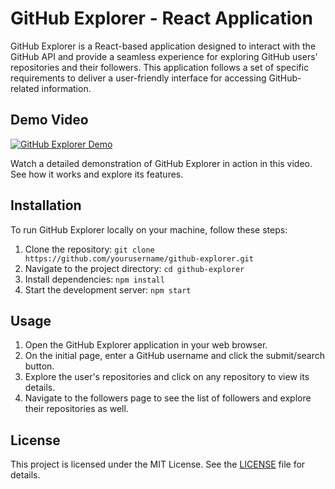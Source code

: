 # GitHub Explorer - React Application

GitHub Explorer is a React-based application designed to interact with the GitHub API and provide a seamless experience for exploring GitHub users' repositories and their followers. This application follows a set of specific requirements to deliver a user-friendly interface for accessing GitHub-related information.

## Demo Video

[![GitHub Explorer Demo](link_to_your_demo_video_thumbnail)](https://drive.google.com/file/d/1NT-oG9d-sWLE03AGZLO43v7evL1f28Bm/view?usp=sharing)

Watch a detailed demonstration of GitHub Explorer in action in this video. See how it works and explore its features.

## Installation

To run GitHub Explorer locally on your machine, follow these steps:

1. Clone the repository: `git clone https://github.com/yourusername/github-explorer.git`
2. Navigate to the project directory: `cd github-explorer`
3. Install dependencies: `npm install`
4. Start the development server: `npm start`

## Usage

1. Open the GitHub Explorer application in your web browser.
2. On the initial page, enter a GitHub username and click the submit/search button.
3. Explore the user's repositories and click on any repository to view its details.
4. Navigate to the followers page to see the list of followers and explore their repositories as well.



## License

This project is licensed under the MIT License. See the [LICENSE](LICENSE) file for details.

